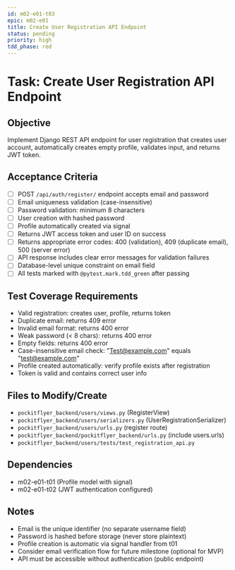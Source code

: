```yaml
---
id: m02-e01-t03
epic: m02-e01
title: Create User Registration API Endpoint
status: pending
priority: high
tdd_phase: red
---
```


# Task: Create User Registration API Endpoint

## Objective
Implement Django REST API endpoint for user registration that creates user account, automatically creates empty profile, validates input, and returns JWT token.

## Acceptance Criteria
- [ ] POST `/api/auth/register/` endpoint accepts email and password
- [ ] Email uniqueness validation (case-insensitive)
- [ ] Password validation: minimum 8 characters
- [ ] User creation with hashed password
- [ ] Profile automatically created via signal
- [ ] Returns JWT access token and user ID on success
- [ ] Returns appropriate error codes: 400 (validation), 409 (duplicate email), 500 (server error)
- [ ] API response includes clear error messages for validation failures
- [ ] Database-level unique constraint on email field
- [ ] All tests marked with `@pytest.mark.tdd_green` after passing

## Test Coverage Requirements
- Valid registration: creates user, profile, returns token
- Duplicate email: returns 409 error
- Invalid email format: returns 400 error
- Weak password (< 8 chars): returns 400 error
- Empty fields: returns 400 error
- Case-insensitive email check: "Test@example.com" equals "test@example.com"
- Profile created automatically: verify profile exists after registration
- Token is valid and contains correct user info

## Files to Modify/Create
- `pockitflyer_backend/users/views.py` (RegisterView)
- `pockitflyer_backend/users/serializers.py` (UserRegistrationSerializer)
- `pockitflyer_backend/users/urls.py` (register route)
- `pockitflyer_backend/pockitflyer_backend/urls.py` (include users.urls)
- `pockitflyer_backend/users/tests/test_registration_api.py`

## Dependencies
- m02-e01-t01 (Profile model with signal)
- m02-e01-t02 (JWT authentication configured)

## Notes
- Email is the unique identifier (no separate username field)
- Password is hashed before storage (never store plaintext)
- Profile creation is automatic via signal handler from t01
- Consider email verification flow for future milestone (optional for MVP)
- API must be accessible without authentication (public endpoint)
